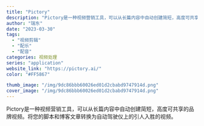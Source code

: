 ```yaml
---
title: "Pictory"
description: "Pictory是一种视频营销工具，可以从长篇内容中自动创建简短，高度可共享的品牌视频。将您的脚本和博客文章转换为自动驾驶"
author: "瑞东"
date: "2023-03-30"
tags:
  - "视频剪辑"
  - "配乐"
  - "配音"
categories: 视频处理
series: "application"
website_link: "https://pictory.ai/"
color: "#FF5867"

thumb_image: "/img/9dc86bbb60026ed01d2cbabd9747914d.png"
cover_image: "/img/9dc86bbb60026ed01d2cbabd9747914d.png"
---
```


Pictory是一种视频营销工具，可以从长篇内容中自动创建简短，高度可共享的品牌视频。将您的脚本和博客文章转换为自动驾驶仪上的引人入胜的视频。 